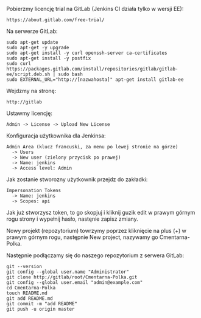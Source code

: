 Pobierzmy licencję trial na GitLab (Jenkins CI działa tylko w wersji EE):
```
https://about.gitlab.com/free-trial/
```
Na serwerze GitLab:
```
sudo apt-get update
sudo apt-get -y upgrade
sudo apt-get install -y curl openssh-server ca-certificates
sudo apt-get install -y postfix
sudo curl https://packages.gitlab.com/install/repositories/gitlab/gitlab-ee/script.deb.sh | sudo bash 
sudo EXTERNAL_URL="http://[nazwahosta]" apt-get install gitlab-ee
```
Wejdzmy na stronę:
```
http://gitlab
```
Ustawmy licencję:
```
Admin -> License -> Upload New License
```
Konfiguracja użytkownika dla Jenkinsa:
```
Admin Area (klucz francuski, za menu po lewej stronie na górze)
  -> Users
  -> New user (zielony przycisk po prawej)
  -> Name: jenkins
  -> Access level: Admin
```
Jak zostanie stworozny użytkownik przejdz do zakładki:
```
Impersonation Tokens
  -> Name: jenkins
  -> Scopes: api
```
Jak już stworzysz token, to go skopjuj i kliknij guzik edit w prawym górnym rogu strony i wypełnij hasło, nastęnie zapisz zmiany.

Nowy projekt (repozytorium) towrzymy poprzez kliknięcie na plus (+) w prawym górnym rogu, następnie New project, nazywamy go Cmentarna-Polka.

Następnie podłączamy się do naszego repozytorium z serwera GitLab:
```
git --version
git config --global user.name "Administrator"
git clone http://gitlab/root/Cmentarna-Polka.git
git config --global user.email "admin@example.com"
cd Cmentarna-Polka
touch README.md
git add README.md
git commit -m "add README"
git push -u origin master
```
